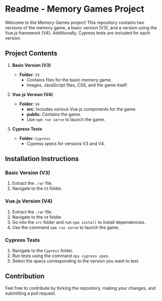 # Readme - Memory Games Project

Welcome to the Memory Games project! This repository contains two versions of the memory game, a basic version (V3), and a version using the Vue.js framework (V4). Additionally, Cypress tests are included for each version.

## Project Contents

1. **Basic Version (V3)**
    - **Folder**: `V3`
        - Contains files for the basic memory game.
        - Images, JavaScript files, CSS, and the game itself.

2. **Vue.js Version (V4)**
    - **Folder**: `V4`
        - **src**: Includes various Vue.js components for the game.
        - **public**: Contains the game.
        - Use `npm run serve` to launch the game.

3. **Cypress Tests**
    - **Folder**: `Cypress`
        - Cypress specs for versions V3 and V4.

## Installation Instructions

### Basic Version (V3)
1. Extract the `.rar` file.
2. Navigate to the `V3` folder.

### Vue.js Version (V4)
1. Extract the `.rar` file.
2. Navigate to the `V4` folder.
3. Go into the `src` folder and run `npm install` to install dependencies.
4. Use the command `npm run serve` to launch the game.

### Cypress Tests
1. Navigate to the `Cypress` folder.
2. Run tests using the command `npx cypress open`.
3. Select the specs corresponding to the version you want to test.

## Contribution
Feel free to contribute by forking the repository, making your changes, and submitting a pull request.
